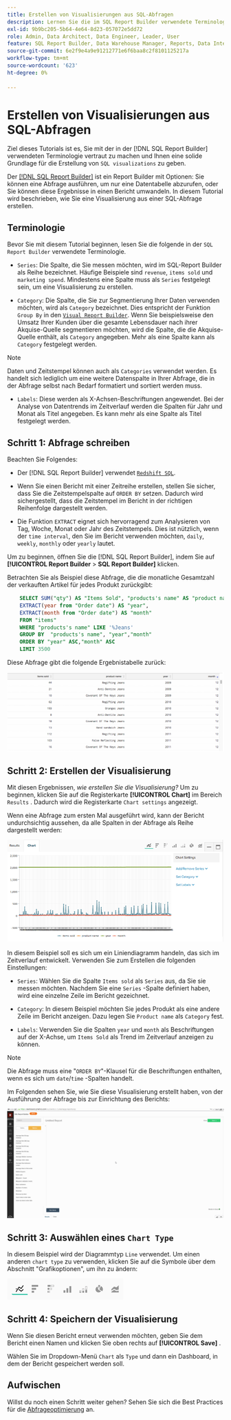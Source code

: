 ```yaml
---
title: Erstellen von Visualisierungen aus SQL-Abfragen
description: Lernen Sie die im SQL Report Builder verwendete Terminologie kennen und erhalten Sie eine solide Grundlage für die Erstellung von SQL-Visualisierungen.
exl-id: 9b9bc205-5b64-4e64-8d23-057072e5dd72
role: Admin, Data Architect, Data Engineer, Leader, User
feature: SQL Report Builder, Data Warehouse Manager, Reports, Data Integration
source-git-commit: 6e2f9e4a9e91212771e6f6baa8c2f8101125217a
workflow-type: tm+mt
source-wordcount: '623'
ht-degree: 0%

---
```


# Erstellen von Visualisierungen aus SQL-Abfragen

Ziel dieses Tutorials ist es, Sie mit der in der [!DNL SQL Report Builder] verwendeten Terminologie vertraut zu machen und Ihnen eine solide Grundlage für die Erstellung von `SQL visualizations` zu geben.

Der [[!DNL SQL Report Builder]](../data-analyst/dev-reports/sql-rpt-bldr.md) ist ein Report Builder mit Optionen: Sie können eine Abfrage ausführen, um nur eine Datentabelle abzurufen, oder Sie können diese Ergebnisse in einen Bericht umwandeln. In diesem Tutorial wird beschrieben, wie Sie eine Visualisierung aus einer SQL-Abfrage erstellen.

## Terminologie

Bevor Sie mit diesem Tutorial beginnen, lesen Sie die folgende in der `SQL Report Builder` verwendete Terminologie.

- `Series`: Die Spalte, die Sie messen möchten, wird im SQL-Report Builder als Reihe bezeichnet. Häufige Beispiele sind `revenue`, `items sold` und `marketing spend`. Mindestens eine Spalte muss als `Series` festgelegt sein, um eine Visualisierung zu erstellen.

- `Category`: Die Spalte, die Sie zur Segmentierung Ihrer Daten verwenden möchten, wird als `Category` bezeichnet. Dies entspricht der Funktion `Group By` in den [`Visual Report Builder`](../data-user/reports/ess-rpt-build-visual.md). Wenn Sie beispielsweise den Umsatz Ihrer Kunden über die gesamte Lebensdauer nach ihrer Akquise-Quelle segmentieren möchten, wird die Spalte, die die Akquise-Quelle enthält, als `Category` angegeben. Mehr als eine Spalte kann als `Category` festgelegt werden.

>[!NOTE]
>
>Daten und Zeitstempel können auch als `Categories` verwendet werden. Es handelt sich lediglich um eine weitere Datenspalte in Ihrer Abfrage, die in der Abfrage selbst nach Bedarf formatiert und sortiert werden muss.

- `Labels`: Diese werden als X-Achsen-Beschriftungen angewendet. Bei der Analyse von Datentrends im Zeitverlauf werden die Spalten für Jahr und Monat als Titel angegeben. Es kann mehr als eine Spalte als Titel festgelegt werden.

## Schritt 1: Abfrage schreiben

Beachten Sie Folgendes:

- Der [!DNL SQL Report Builder] verwendet [`Redshift SQL`](https://docs.aws.amazon.com/redshift/latest/dg/c_redshift-and-postgres-sql.html).

- Wenn Sie einen Bericht mit einer Zeitreihe erstellen, stellen Sie sicher, dass Sie die Zeitstempelspalte auf `ORDER BY` setzen. Dadurch wird sichergestellt, dass die Zeitstempel im Bericht in der richtigen Reihenfolge dargestellt werden.

- Die Funktion `EXTRACT` eignet sich hervorragend zum Analysieren von Tag, Woche, Monat oder Jahr des Zeitstempels. Dies ist nützlich, wenn der `time interval`, den Sie im Bericht verwenden möchten, `daily`, `weekly`, `monthly` oder `yearly` lautet.

Um zu beginnen, öffnen Sie die [!DNL SQL Report Builder], indem Sie auf **[!UICONTROL Report Builder** > **SQL Report Builder]** klicken.

Betrachten Sie als Beispiel diese Abfrage, die die monatliche Gesamtzahl der verkauften Artikel für jedes Produkt zurückgibt:

```sql
    SELECT SUM("qty") AS "Items Sold", "products's name" AS "product name",
    EXTRACT(year from "Order date") AS "year",
    EXTRACT(month from "Order date") AS "month"
    FROM "items"
    WHERE "products's name" LIKE '%Jeans'
    GROUP BY  "products's name", "year","month"
    ORDER BY "year" ASC,"month" ASC
    LIMIT 3500
```

Diese Abfrage gibt die folgende Ergebnistabelle zurück:

![](../assets/SQL_results_table.png)

## Schritt 2: Erstellen der Visualisierung

Mit diesen Ergebnissen, *wie erstellen Sie die Visualisierung?* Um zu beginnen, klicken Sie auf die Registerkarte **[!UICONTROL Chart]** im Bereich `Results` . Dadurch wird die Registerkarte `Chart settings` angezeigt.

Wenn eine Abfrage zum ersten Mal ausgeführt wird, kann der Bericht undurchsichtig aussehen, da alle Spalten in der Abfrage als Reihe dargestellt werden:

![](../assets/SQL_initial_report_results.png)

In diesem Beispiel soll es sich um ein Liniendiagramm handeln, das sich im Zeitverlauf entwickelt. Verwenden Sie zum Erstellen die folgenden Einstellungen:

- `Series`: Wählen Sie die Spalte `Items sold` als `Series` aus, da Sie sie messen möchten. Nachdem Sie eine `Series` -Spalte definiert haben, wird eine einzelne Zeile im Bericht gezeichnet.

- `Category`: In diesem Beispiel möchten Sie jedes Produkt als eine andere Zeile im Bericht anzeigen. Dazu legen Sie `Product name` als `Category` fest.

- `Labels`: Verwenden Sie die Spalten `year` und `month` als Beschriftungen auf der X-Achse, um `Items Sold` als Trend im Zeitverlauf anzeigen zu können.

>[!NOTE]
>
>Die Abfrage muss eine &quot;`ORDER BY`&quot;-Klausel für die Beschriftungen enthalten, wenn es sich um `date`/`time` -Spalten handelt.

Im Folgenden sehen Sie, wie Sie diese Visualisierung erstellt haben, von der Ausführung der Abfrage bis zur Einrichtung des Berichts:

![](../assets/SQL_report_settings.gif)

## Schritt 3: Auswählen eines `Chart Type`

In diesem Beispiel wird der Diagrammtyp `Line` verwendet. Um einen anderen `chart type` zu verwenden, klicken Sie auf die Symbole über dem Abschnitt &quot;Grafikoptionen&quot;, um ihn zu ändern:

![](../assets/Chart_types.png)

## Schritt 4: Speichern der Visualisierung

Wenn Sie diesen Bericht erneut verwenden möchten, geben Sie dem Bericht einen Namen und klicken Sie oben rechts auf **[!UICONTROL Save]** .

Wählen Sie im Dropdown-Menü `Chart` als `Type` und dann ein Dashboard, in dem der Bericht gespeichert werden soll.

## Aufwischen

Willst du noch einen Schritt weiter gehen? Sehen Sie sich die Best Practices für die [Abfrageoptimierung](../best-practices/optimizing-your-sql-queries.md) an.
